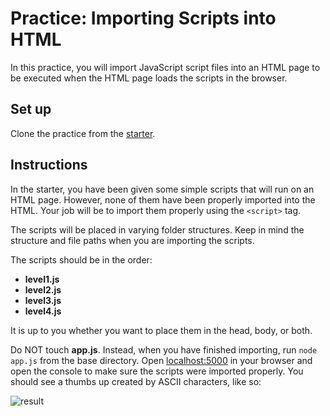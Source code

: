 # Practice: Importing Scripts into HTML

In this practice, you will import JavaScript script files into an HTML page to
be executed when the HTML page loads the scripts in the browser.

## Set up

Clone the practice from the [starter].

## Instructions

In the starter, you have been given some simple scripts that will run on an HTML
page. However, none of them have been properly imported into the HTML. Your job
will be to import them properly using the `<script>` tag.

The scripts will be placed in varying folder structures. Keep in mind the
structure and file paths when you are importing the scripts.

The scripts should be in the order:

- __level1.js__
- __level2.js__
- __level3.js__
- __level4.js__

It is up to you whether you want to place them in the head, body, or both.

Do NOT touch __app.js__. Instead, when you have finished importing, run
`node app.js` from the base directory. Open [localhost:5000] in your browser
and open the console to make sure the scripts were imported properly. You
should see a thumbs up created by ASCII characters, like so:

![result]

[starter]: https://github.com/appacademy/practice-for-week-09-import-scripts-into-html
[localhost:5000]: http://localhost:5000
[result]: https://appacademy-open-assets.s3.us-west-1.amazonaws.com/Modular-Curriculum/content/week-09/practice-import-scripts-into-html/practice-for-week-09-import-scripts-into-html-result.png
